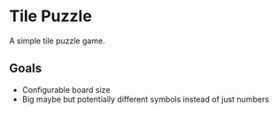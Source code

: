 # Tile Puzzle

A simple tile puzzle game.

## Goals

- Configurable board size
- Big maybe but potentially different symbols instead of just numbers
